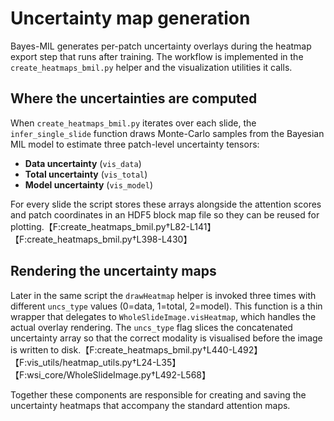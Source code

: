# Uncertainty map generation

Bayes-MIL generates per-patch uncertainty overlays during the heatmap export
step that runs after training. The workflow is implemented in the
`create_heatmaps_bmil.py` helper and the visualization utilities it calls.

## Where the uncertainties are computed

When `create_heatmaps_bmil.py` iterates over each slide, the
`infer_single_slide` function draws Monte-Carlo samples from the Bayesian MIL
model to estimate three patch-level uncertainty tensors:

- **Data uncertainty** (`vis_data`)
- **Total uncertainty** (`vis_total`)
- **Model uncertainty** (`vis_model`)

For every slide the script stores these arrays alongside the attention scores
and patch coordinates in an HDF5 block map file so they can be reused for
plotting.【F:create_heatmaps_bmil.py†L82-L141】【F:create_heatmaps_bmil.py†L398-L430】

## Rendering the uncertainty maps

Later in the same script the `drawHeatmap` helper is invoked three times with
different `uncs_type` values (0=data, 1=total, 2=model). This function is a
thin wrapper that delegates to `WholeSlideImage.visHeatmap`, which handles the
actual overlay rendering. The `uncs_type` flag slices the concatenated
uncertainty array so that the correct modality is visualised before the image
is written to disk.【F:create_heatmaps_bmil.py†L440-L492】【F:vis_utils/heatmap_utils.py†L24-L35】【F:wsi_core/WholeSlideImage.py†L492-L568】

Together these components are responsible for creating and saving the
uncertainty heatmaps that accompany the standard attention maps.
